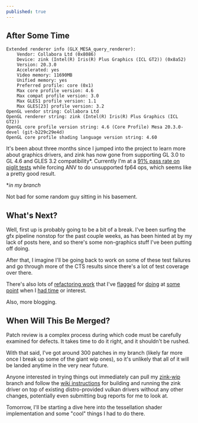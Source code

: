 ```yaml
---
published: true
---
```

## After Some Time

```
Extended renderer info (GLX_MESA_query_renderer):
    Vendor: Collabora Ltd (0x8086)
    Device: zink (Intel(R) Iris(R) Plus Graphics (ICL GT2)) (0x8a52)
    Version: 20.3.0
    Accelerated: yes
    Video memory: 11690MB
    Unified memory: yes
    Preferred profile: core (0x1)
    Max core profile version: 4.6
    Max compat profile version: 3.0
    Max GLES1 profile version: 1.1
    Max GLES[23] profile version: 3.2
OpenGL vendor string: Collabora Ltd
OpenGL renderer string: zink (Intel(R) Iris(R) Plus Graphics (ICL GT2))
OpenGL core profile version string: 4.6 (Core Profile) Mesa 20.3.0-devel (git-b229c29e4d)
OpenGL core profile shading language version string: 4.60
```

It's been about three months since I jumped into the project to learn more about graphics drivers, and zink has now gone from supporting GL 3.0 to GL 4.6 and GLES 3.2 compatibility*. Currently I'm at a [91% pass rate on piglit tests]({{site.url}}/assets/new3.tbz2) while forcing ANV to do unsupported fp64 ops, which seems like a pretty good result.

**in my branch*

Not bad for some random guy sitting in his basement.

## What's Next?
Well, first up is probably going to be a bit of a break. I've been surfing the gfx pipeline nonstop for the past couple weeks, as has been hinted at by my lack of posts here, and so there's some non-graphics stuff I've been putting off doing.

After that, I imagine I'll be going back to work on some of these test failures and go through more of the CTS results since there's a lot of test coverage over there.

There's also lots of [refactoring work](https://gitlab.freedesktop.org/mesa/mesa/-/issues/3447) that I've [flagged](https://gitlab.freedesktop.org/mesa/mesa/-/issues/3361) for [doing](https://gitlab.freedesktop.org/mesa/mesa/-/issues/3359) at [some point](https://gitlab.freedesktop.org/mesa/mesa/-/issues/3284) when I [had time](https://gitlab.freedesktop.org/mesa/mesa/-/issues/3404) or interest.

Also, more blogging.

## When Will This Be Merged?
Patch review is a complex process during which code must be carefully examined for defects. It takes time to do it right, and it shouldn't be rushed.

With that said, I've got around 300 patches in my branch (likely far more once I break up some of the giant wip ones), so it's unlikely that all of it will be landed anytime in the very near future.

Anyone interested in trying things out immediately can pull my [zink-wip](https://gitlab.freedesktop.org/zmike/mesa/-/commits/zink-wip) branch and follow the [wiki instructions](https://gitlab.freedesktop.org/kusma/mesa/-/wikis/zink-building-and-running) for building and running the zink driver on top of existing distro-provided vulkan drivers without any other changes, potentially even submitting bug reports for me to look at.


Tomorrow, I'll be starting a dive here into the tessellation shader implementation and some "cool" things I had to do there.
